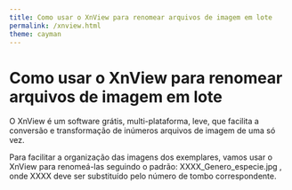 ```yaml
---
title: Como usar o XnView para renomear arquivos de imagem em lote
permalink: /xnview.html
theme: cayman
---
```



# Como usar o XnView para renomear arquivos de imagem em lote

O XnView é um software grátis, multi-plataforma, leve, que facilita a conversão e transformação de inúmeros arquivos de imagem de uma só vez.

Para facilitar a organização das imagens dos exemplares, vamos usar o XnView para renomeá-las seguindo o padrão:
XXXX_Genero_especie.jpg ,
onde XXXX deve ser substituído pelo número de tombo correspondente.
